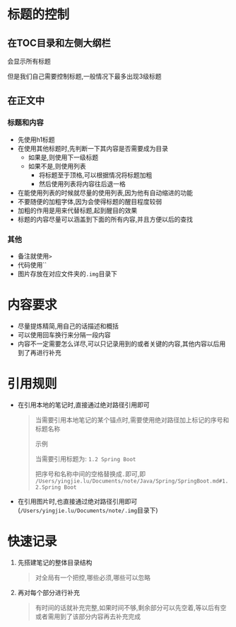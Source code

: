 

# 标题的控制

## 在TOC目录和左侧大纲栏

会显示所有标题

但是我们自己需要控制标题,一般情况下最多出现3级标题

## 在正文中

### 标题和内容

- 先使用h1标题
- 在使用其他标题时,先判断一下其内容是否需要成为目录
  - 如果是,则使用下一级标题
  - 如果不是,则使用列表
    - 将标题至于顶格,可以根据情况将标题加粗
    - 然后使用列表将内容往后退一格
- 在能使用列表的时候就尽量的使用列表,因为他有自动缩进的功能
- 不要随便的加粗字体,因为会使得标题的醒目程度较弱
- 加粗的作用是用来代替标题,起到醒目的效果
- 标题的内容尽量可以涵盖到下面的所有内容,并且方便以后的查找

### 其他

- 备注就使用`>`
- 代码使用``
- 图片存放在对应文件夹的`.img`目录下

#  内容要求

- 尽量提炼精简,用自己的话描述和概括
- 可以使用回车换行来分隔一段内容
- 内容不一定需要怎么详尽,可以只记录用到的或者关键的内容,其他内容以后用到了再进行补充

# 引用规则

- 在引用本地的笔记时,直接通过绝对路径引用即可

  > 当需要引用本地笔记的某个锚点时,需要使用绝对路径加上标记的序号和标题名称
  >
  > 示例
  >
  > 当需要引用标题为: `1.2 Spring Boot`
  >
  > 把序号和名称中间的空格替换成`.`即可,即` /Users/yingjie.lu/Documents/note/Java/Spring/SpringBoot.md#1.2.Spring Boot`

- 在引用图片时,也直接通过绝对路径引用即可(`/Users/yingjie.lu/Documents/note/.img`目录下)

# 快速记录

1. 先搭建笔记的整体目录结构

   > 对全局有一个把控,哪些必须,哪些可以忽略

2. 再对每个部分进行补充

   > 有时间的话就补充完整,如果时间不够,剩余部分可以先空着,等以后有空或者需用到了该部分内容再去补充完成